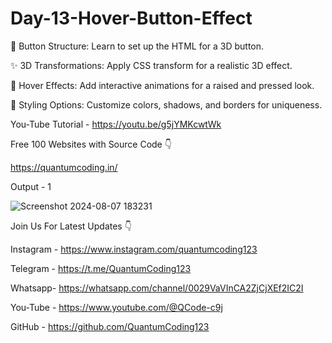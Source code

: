 # Day-13-Hover-Button-Effect

🔧 Button Structure: Learn to set up the HTML for a 3D button.

✨ 3D Transformations: Apply CSS transform for a realistic 3D effect.

🎨 Hover Effects: Add interactive animations for a raised and pressed look.

🌈 Styling Options: Customize colors, shadows, and borders for uniqueness.

You-Tube Tutorial - https://youtu.be/g5jYMKcwtWk

Free 100 Websites with Source Code 👇

https://quantumcoding.in/

Output - 1

![Screenshot 2024-08-07 183231](https://github.com/user-attachments/assets/d6492d68-0296-4071-997f-f777f2996208)

Join Us For Latest Updates 👇

Instagram - https://www.instagram.com/quantumcoding123

Telegram - https://t.me/QuantumCoding123

Whatsapp- https://whatsapp.com/channel/0029VaVInCA2ZjCjXEf2IC2I

You-Tube - https://www.youtube.com/@QCode-c9j

GitHub - https://github.com/QuantumCoding123

